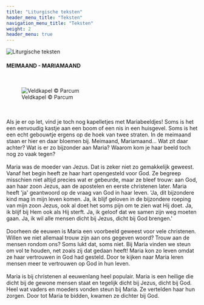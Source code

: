 ```yaml
---
title: "Liturgische teksten"
header_menu_title: "Teksten"
navigation_menu_title: "Teksten"
weight: 2
header_menu: true
---
```


![Liturgische teksten](images/liturgische-teksten.jpg)




#### MEIMAAND - MARIAMAAND
<br>
<figure><img src="images/pb-veld.jpg" alt=" Veldkapel © Parcum" style="max-height: 500px; max-width: 500px;" /><figcaption> Veldkapel © Parcum</figcaption></figure><br>
<br>
Als je er op let, vind je toch nog kapelletjes met Mariabeeldjes! Soms is het een eenvoudig kastje aan een boom of een nis in een huisgevel. Soms is het een echt gebouwtje ergens op de hoek van twee straten. In de meimaand staan er hier en daar bloemen bij. Meimaand, Mariamaand... Wat zit daar achter? Wat is er zo bijzonder aan Maria? Waarom kom je haar beeld toch nog zo vaak tegen?<br>
<br>
Maria was de moeder van Jezus. Dat is zeker niet zo gemakkelijk geweest. Vanaf het begin heeft ze haar hart opengesteld voor God. Ze begreep misschien niet altijd precies wat er gebeurde, maar ze bleef trouw: aan God, aan haar zoon Jezus, aan de apostelen en eerste christenen later. Maria heeft 'ja' geantwoord op de vraag van God in haar leven. 'Ja, dit bijzondere kind mag in mijn leven komen. Ja, ik blijf geloven in de bijzondere roeping van mijn zoon Jezus, ook al doet het soms pijn om te zien wat Hij doet. Ja, ik blijf bij Hem ook als Hij sterft. Ja, ik geloof dat we samen zijn weg moeten gaan. Ja, ik wil alle mensen dicht bij Jezus, dicht bij God brengen.'<br>
<br>
Doorheen de eeuwen is Maria een voorbeeld geweest voor vele christenen. Willen we niet allemaal trouw zijn aan ons gegeven woord? Trouw aan de mensen rondom ons? Soms lukt dat, soms niet. Bij Maria vinden we steun om vol te houden, net zoals zij dat gedaan heeft! Maria kon zo leven omdat ze haar vertrouwen in God had gesteld. Door te kijken naar Maria leren mensen meer te vertrouwen op God in hun leven.<br>
<br>
Maria is bij christenen al eeuwenlang heel populair. Maria is een heilige die dicht bij de gewone mensen staat en tegelijk dicht bij Jezus, dicht bij God. Heel wat vaders en moeders vonden steun bij Maria. Ze vertelden haar hun zorgen. Door tot Maria te bidden, kwamen ze dichter bij God.<br>
<br>
<br>
<br>


